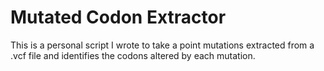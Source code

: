 # Mutated Codon Extractor
This is a personal script I wrote to take a point mutations extracted from a .vcf file and identifies the codons altered by each mutation.
